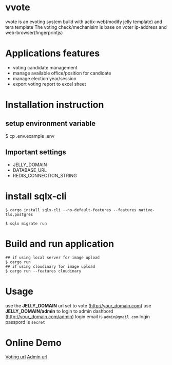 # vvote
vvote is an evoting system build with actix-web(modify jelly template) and tera template
The voting check/mechanisim is base on voter ip-address and web-browser(fingerprintjs)

# Applications features
- voting candidate management
- manage available office/position for candidate
- manage election year/session
- export voting report to excel sheet

# Installation instruction

## setup environment variable
$ cp .env.example .env

## Important settings
- JELLY_DOMAIN
- DATABASE_URL
- REDIS_CONNECTION_STRING

# install sqlx-cli
```
$ cargo install sqlx-cli --no-default-features --features native-tls,postgres

$ sqlx migrate run
```

# Build and run application
```
## if using local server for image upload
$ cargo run
## if using cloudinary for image upload
$ cargo run --features cloudinary
```

# Usage
use the **JELLY_DOMAIN** url set to vote (http://your_domain.com)
use **JELLY_DOMAIN/admin** to login to admin dashbord (http://your_domain.com/admin)
login email is `admin@gmail.com`
login passpord is `secret`

# Online Demo
[Voting url](https://vvote.onrender.com)
[Admin url](https://vvote.onrender.com/admin)